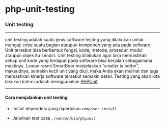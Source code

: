 # php-unit-testing

### Unit testing 

------------

unit testing adalah suatu jenis software testing yang dilakukan untuk 
menguji coba suatu bagian ataupun komponen yang ada pada software. Unit tersebut bisa berbentuk fungsi, kode, metode, prosedur, modul ataupun objek itu sendiri.
Unit testing dilakukan agar bisa memastikan setiap unit kode yang terdapat pada 
software bisa berjalan sebagaimana mestinya. Laman resmi SmartBear menjelaskan “smaller is better”, maksudnya, semakin kecil unit yang diuji, maka Anda akan melihat 
dan juga memastikan kinerja software tersebut semakin detail. Testing yang akan kita lakukan kali ini adalah menggunakan [PHPUnit](https://phpunit.de/ "PHPUnit")

------------


#### Cara menjalankan unit testing
- Install dependesi yang diperlukan
    `composer install`

- Jalankan test case
`./vendor/bin/phpunit`
